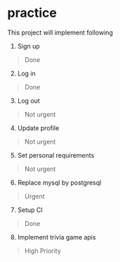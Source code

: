 # practice
This project will implement following
1. Sign up
>Done
2. Log in
>Done
3. Log out
>Not urgent
4. Update profile
>Not urgent
5. Set personal requirements 
>Not urgent
6. Replace mysql by postgresql
>Urgent
7. Setup CI
>Done
8. Implement trivia game apis
>High Priority
